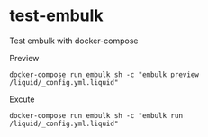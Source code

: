 # test-embulk
Test embulk with docker-compose

Preview

```
docker-compose run embulk sh -c "embulk preview /liquid/_config.yml.liquid"
```

Excute

```
docker-compose run embulk sh -c "embulk run /liquid/_config.yml.liquid"
```
